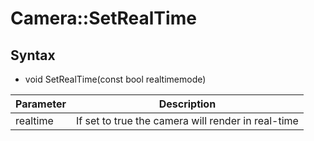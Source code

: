 # Camera::SetRealTime #

## Syntax ##
- void SetRealTime(const bool realtimemode)

| Parameter | Description |
| ----- | ----- |
| realtime | If set to true the camera will render in real-time |
